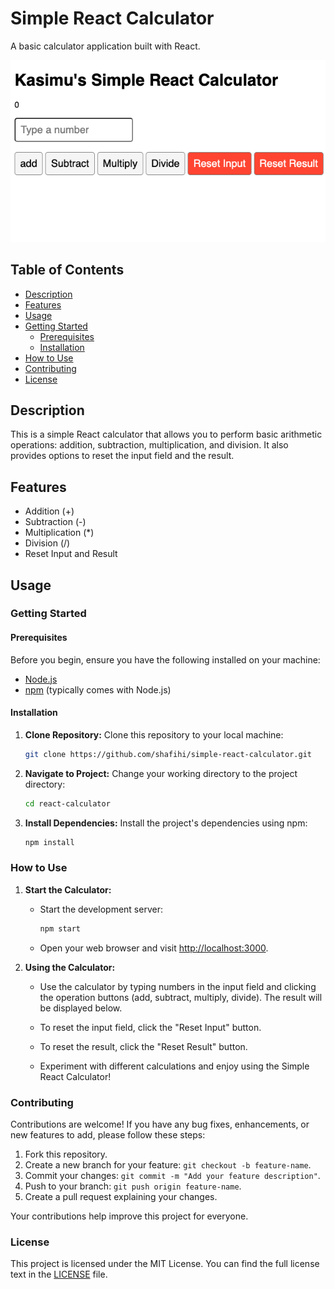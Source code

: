 # Simple React Calculator

A basic calculator application built with React.

![Screenshot of the Calculator](mycalculator.png)

## Table of Contents

- [Description](#description)
- [Features](#features)
- [Usage](#usage)
- [Getting Started](#getting-started)
  - [Prerequisites](#prerequisites)
  - [Installation](#installation)
- [How to Use](#how-to-use)
- [Contributing](#contributing)
- [License](#license)

## Description

This is a simple React calculator that allows you to perform basic arithmetic operations: addition, subtraction, multiplication, and division. It also provides options to reset the input field and the result.

## Features

- Addition (+)
- Subtraction (-)
- Multiplication (\*)
- Division (/)
- Reset Input and Result

## Usage

### Getting Started

#### Prerequisites

Before you begin, ensure you have the following installed on your machine:

- [Node.js](https://nodejs.org/)
- [npm](https://www.npmjs.com/) (typically comes with Node.js)

#### Installation

1. **Clone Repository:** Clone this repository to your local machine:

   ```bash
   git clone https://github.com/shafihi/simple-react-calculator.git

   ```

2. **Navigate to Project:** Change your working directory to the project directory:

   ```bash
   cd react-calculator

   ```

3. **Install Dependencies:** Install the project's dependencies using npm:

   ```bash
   npm install
   ```

### How to Use

1. **Start the Calculator:**

   - Start the development server:

     ```bash
     npm start
     ```

   - Open your web browser and visit [http://localhost:3000](http://localhost:3000).

2. **Using the Calculator:**

   - Use the calculator by typing numbers in the input field and clicking the operation buttons (add, subtract, multiply, divide). The result will be displayed below.

   - To reset the input field, click the "Reset Input" button.

   - To reset the result, click the "Reset Result" button.

   - Experiment with different calculations and enjoy using the Simple React Calculator!

### Contributing

Contributions are welcome! If you have any bug fixes, enhancements, or new features to add, please follow these steps:

1. Fork this repository.
2. Create a new branch for your feature: `git checkout -b feature-name`.
3. Commit your changes: `git commit -m "Add your feature description"`.
4. Push to your branch: `git push origin feature-name`.
5. Create a pull request explaining your changes.

Your contributions help improve this project for everyone.

### License

This project is licensed under the MIT License. You can find the full license text in the [LICENSE](LICENSE) file.
